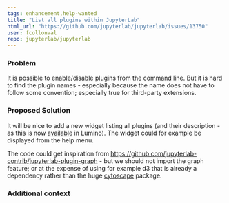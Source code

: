 ```yaml
---
tags: enhancement,help-wanted
title: "List all plugins within JupyterLab"
html_url: "https://github.com/jupyterlab/jupyterlab/issues/13750"
user: fcollonval
repo: jupyterlab/jupyterlab
---
```


<!-- Welcome! Thank you for contributing. These HTML comments will not render in the issue, but you can delete them once you've read them if you prefer! -->

<!--
Thanks for thinking of a way to improve JupyterLab. If this solves a problem for you, then it probably solves that problem for lots of people! So the whole community will benefit from this request.


Before creating a new feature request please search the issues for relevant feature requests.
-->

### Problem

<!-- Provide a clear and concise description of what problem this feature will solve. For example:

* I'm always frustrated when [...] because [...]
* I would like it if [...] happened when I [...] because [...]
-->

It is possible to enable/disable plugins from the command line. But it is hard to find the plugin names - especially because the name does not have to follow some convention; especially true for third-party extensions.

### Proposed Solution

<!-- Provide a clear and concise description of a way to accomplish what you want. For example:

* Add an option so that when [...]  [...] will happen
 -->

It will be nice to add a new widget listing all plugins (and their description - as this is now [available](https://github.com/jupyterlab/lumino/pull/419) in Lumino). The widget could for example be displayed from the help menu.

The code could get inspiration from https://github.com/jupyterlab-contrib/jupyterlab-plugin-graph - but we should not import the graph feature; or at the expense of using for example d3 that is already a dependency rather than the huge [cytoscape](https://www.npmjs.com/package/cytoscape) package.

### Additional context

<!-- Add any other context or screenshots about the feature request here. You can also include links to examples of other programs that have something similar to your request. For example:

* Another project [...] solved this by [...]
-->
